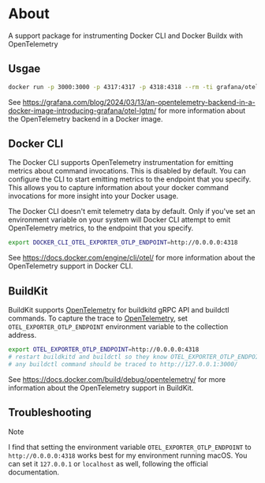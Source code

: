 # About
A support package for instrumenting Docker CLI and Docker Buildx with OpenTelemetry

## Usgae

```sh
docker run -p 3000:3000 -p 4317:4317 -p 4318:4318 --rm -ti grafana/otel-lgtm
```

See https://grafana.com/blog/2024/03/13/an-opentelemetry-backend-in-a-docker-image-introducing-grafana/otel-lgtm/ for more information about the OpenTelemetry backend in a Docker image.

## Docker CLI

The Docker CLI supports OpenTelemetry instrumentation for emitting metrics about command invocations. This is disabled by default. You can configure the CLI to start emitting metrics to the endpoint that you specify. This allows you to capture information about your docker command invocations for more insight into your Docker usage.

The Docker CLI doesn't emit telemetry data by default. Only if you've set an environment variable on your system will Docker CLI attempt to emit OpenTelemetry metrics, to the endpoint that you specify.

```sh
export DOCKER_CLI_OTEL_EXPORTER_OTLP_ENDPOINT=http://0.0.0.0:4318
```

See https://docs.docker.com/engine/cli/otel/ for more information about the OpenTelemetry support in Docker CLI.

## BuildKit

BuildKit supports [OpenTelemetry](https://opentelemetry.io/) for buildkitd gRPC
API and buildctl commands. To capture the trace to
[OpenTelemetry](https://opentelemetry.io/), set `OTEL_EXPORTER_OTLP_ENDPOINT`
environment variable to the collection address.

```sh
export OTEL_EXPORTER_OTLP_ENDPOINT=http://0.0.0.0:4318
# restart buildkitd and buildctl so they know OTEL_EXPORTER_OTLP_ENDPOINT
# any buildctl command should be traced to http://127.0.0.1:3000/
```

See https://docs.docker.com/build/debug/opentelemetry/ for more information about the OpenTelemetry support in BuildKit.

## Troubleshooting

> [!NOTE]
> I find that setting the environment variable `OTEL_EXPORTER_OTLP_ENDPOINT` to `http://0.0.0.0:4318` works best for my environment running macOS. You can set it `127.0.0.1` or `localhost` as well, following the official documentation.
